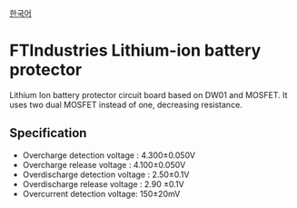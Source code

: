 [한국어](https://github.com/FTIndustries/lithium-ion-protector/blob/main/readme-ko.md)
# FTIndustries Lithium-ion battery protector
Lithium Ion battery protector circuit board based on DW01 and MOSFET.
It uses two dual MOSFET instead of one, decreasing resistance.
## Specification
- Overcharge detection voltage : 4.300±0.050V
- Overcharge release voltage : 4.100±0.050V
- Overdischarge detection voltage : 2.50±0.1V
- Overdischarge release voltage : 2.90 ±0.1V
- Overcurrent detection voltage: 150±20mV
